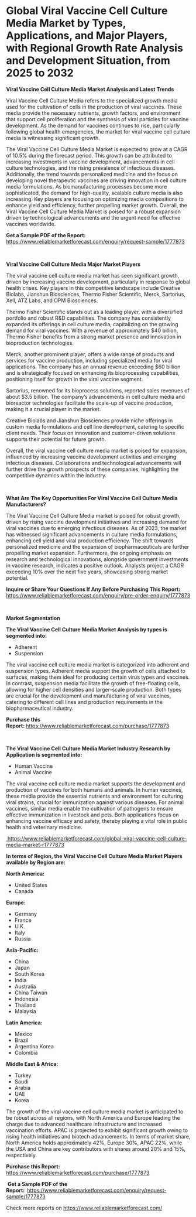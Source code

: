 <p><h1>Global Viral Vaccine Cell Culture Media Market by Types, Applications, and Major Players, with Regional Growth Rate Analysis and Development Situation, from 2025 to 2032</h1></p><p><strong>Viral Vaccine Cell Culture Media Market Analysis and Latest Trends</strong></p>
<p><p>Viral Vaccine Cell Culture Media refers to the specialized growth media used for the cultivation of cells in the production of viral vaccines. These media provide the necessary nutrients, growth factors, and environment that support cell proliferation and the synthesis of viral particles for vaccine development. As the demand for vaccines continues to rise, particularly following global health emergencies, the market for viral vaccine cell culture media is witnessing significant growth.</p><p>The Viral Vaccine Cell Culture Media Market is expected to grow at a CAGR of 10.5% during the forecast period. This growth can be attributed to increasing investments in vaccine development, advancements in cell culture technologies, and the rising prevalence of infectious diseases. Additionally, the trend towards personalized medicine and the focus on developing novel therapeutic vaccines are driving innovation in cell culture media formulations. As biomanufacturing processes become more sophisticated, the demand for high-quality, scalable culture media is also increasing. Key players are focusing on optimizing media compositions to enhance yield and efficiency, further propelling market growth. Overall, the Viral Vaccine Cell Culture Media Market is poised for a robust expansion driven by technological advancements and the urgent need for effective vaccines worldwide.</p></p>
<p><strong>Get a Sample PDF of the Report:&nbsp;</strong> <a href="https://www.reliablemarketforecast.com/enquiry/request-sample/1777873?utm_campaign=1108&utm_medium=2&utm_source=Github&utm_content=ia&utm_term=03032025&utm_id=viral-vaccine-cell-culture-media">https://www.reliablemarketforecast.com/enquiry/request-sample/1777873</a></p>
<p>&nbsp;</p>
<p><strong>Viral Vaccine Cell Culture Media Major Market Players</strong></p>
<p><p>The viral vaccine cell culture media market has seen significant growth, driven by increasing vaccine development, particularly in response to global health crises. Key players in this competitive landscape include Creative Biolabs, Jianshun Biosciences, Thermo Fisher Scientific, Merck, Sartorius, Xell, ATZ Labs, and OPM Biosciences.</p><p>Thermo Fisher Scientific stands out as a leading player, with a diversified portfolio and robust R&D capabilities. The company has consistently expanded its offerings in cell culture media, capitalizing on the growing demand for viral vaccines. With a revenue of approximately $40 billion, Thermo Fisher benefits from a strong market presence and innovation in bioproduction technologies.</p><p>Merck, another prominent player, offers a wide range of products and services for vaccine production, including specialized media for viral applications. The company has an annual revenue exceeding $60 billion and is strategically focused on enhancing its bioprocessing capabilities, positioning itself for growth in the viral vaccine segment.</p><p>Sartorius, renowned for its bioprocess solutions, reported sales revenues of about $3.5 billion. The company’s advancements in cell culture media and bioreactor technologies facilitate the scale-up of vaccine production, making it a crucial player in the market.</p><p>Creative Biolabs and Jianshun Biosciences provide niche offerings in custom media formulations and cell line development, catering to specific client needs. Their focus on innovation and customer-driven solutions supports their potential for future growth.</p><p>Overall, the viral vaccine cell culture media market is poised for expansion, influenced by increasing vaccine development activities and emerging infectious diseases. Collaborations and technological advancements will further drive the growth prospects of these companies, highlighting the competitive dynamics within the industry.</p></p>
<p>&nbsp;</p>
<p><strong>What Are The Key Opportunities For Viral Vaccine Cell Culture Media Manufacturers?</strong></p>
<p><p>The Viral Vaccine Cell Culture Media market is poised for robust growth, driven by rising vaccine development initiatives and increasing demand for viral vaccines due to emerging infectious diseases. As of 2023, the market has witnessed significant advancements in culture media formulations, enhancing cell yield and viral production efficiency. The shift towards personalized medicine and the expansion of biopharmaceuticals are further propelling market expansion. Furthermore, the ongoing emphasis on research and technological innovations, alongside government investments in vaccine research, indicates a positive outlook. Analysts project a CAGR exceeding 10% over the next five years, showcasing strong market potential.</p></p>
<p><strong>Inquire or Share Your Questions If Any Before Purchasing This Report:</strong> <a href="https://www.reliablemarketforecast.com/enquiry/pre-order-enquiry/1777873?utm_campaign=1108&utm_medium=2&utm_source=Github&utm_content=ia&utm_term=03032025&utm_id=viral-vaccine-cell-culture-media">https://www.reliablemarketforecast.com/enquiry/pre-order-enquiry/1777873</a></p>
<p>&nbsp;</p>
<p><strong>Market Segmentation</strong></p>
<p><strong>The Viral Vaccine Cell Culture Media Market Analysis by types is segmented into:</strong></p>
<p><ul><li>Adherent</li><li>Suspension</li></ul></p>
<p><p>The viral vaccine cell culture media market is categorized into adherent and suspension types. Adherent media support the growth of cells attached to surfaces, making them ideal for producing certain virus types and vaccines. In contrast, suspension media facilitate the growth of free-floating cells, allowing for higher cell densities and larger-scale production. Both types are crucial for the development and manufacturing of viral vaccines, catering to different cell lines and production requirements in the biopharmaceutical industry.</p></p>
<p><strong>Purchase this Report:&nbsp;</strong><a href="https://www.reliablemarketforecast.com/purchase/1777873?utm_campaign=1108&utm_medium=2&utm_source=Github&utm_content=ia&utm_term=03032025&utm_id=viral-vaccine-cell-culture-media">https://www.reliablemarketforecast.com/purchase/1777873</a></p>
<p>&nbsp;</p>
<p><strong>The Viral Vaccine Cell Culture Media Market Industry Research by Application is segmented into:</strong></p>
<p><ul><li>Human Vaccine</li><li>Animal Vaccine</li></ul></p>
<p><p>The viral vaccine cell culture media market supports the development and production of vaccines for both humans and animals. In human vaccines, these media provide the essential nutrients and environment for culturing viral strains, crucial for immunization against various diseases. For animal vaccines, similar media enable the cultivation of pathogens to ensure effective immunization in livestock and pets. Both applications focus on enhancing vaccine efficacy and safety, thereby playing a vital role in public health and veterinary medicine.</p></p>
<p><a href="https://www.reliablemarketforecast.com/global-viral-vaccine-cell-culture-media-market-r1777873?utm_campaign=1108&utm_medium=2&utm_source=Github&utm_content=ia&utm_term=03032025&utm_id=viral-vaccine-cell-culture-media">&nbsp;https://www.reliablemarketforecast.com/global-viral-vaccine-cell-culture-media-market-r1777873</a></p>
<p><strong>In terms of Region, the Viral Vaccine Cell Culture Media Market Players available by Region are:</strong></p>
<p>
    <p> <strong> North America: </strong>
        <ul>
            <li>United States</li>
            <li>Canada</li>
        </ul>
        </p> 
    <p> <strong> Europe: </strong>
        <ul>
            <li>Germany</li>
            <li>France</li>
            <li>U.K.</li>
            <li>Italy</li>
            <li>Russia</li>
        </ul>
        </p> 
    <p> <strong> Asia-Pacific: </strong>
        <ul>
            <li>China</li>
            <li>Japan</li>
            <li>South Korea</li>
            <li>India</li>
            <li>Australia</li>
            <li>China Taiwan</li>
            <li>Indonesia</li>
            <li>Thailand</li>
            <li>Malaysia</li>
        </ul>
        </p> 
    <p> <strong> Latin America: </strong>
        <ul>
            <li>Mexico</li>
            <li>Brazil</li>
            <li>Argentina Korea</li>
            <li>Colombia</li>
        </ul>
        </p> 
    <p> <strong> Middle East & Africa: </strong>
        <ul>
            <li>Turkey</li>
            <li>Saudi</li>
            <li>Arabia</li>
            <li>UAE</li>
            <li>Korea</li>
        </ul>
    </p>
    </p>
<p><p>The growth of the viral vaccine cell culture media market is anticipated to be robust across all regions, with North America and Europe leading the charge due to advanced healthcare infrastructure and increased vaccination efforts. APAC is projected to exhibit significant growth owing to rising health initiatives and biotech advancements. In terms of market share, North America holds approximately 42%, Europe 30%, APAC 22%, while the USA and China are key contributors with shares around 20% and 15%, respectively.</p></p>
<p><strong>Purchase this Report: </strong><a href="https://www.reliablemarketforecast.com/purchase/1777873?utm_campaign=1108&utm_medium=2&utm_source=Github&utm_content=ia&utm_term=03032025&utm_id=viral-vaccine-cell-culture-media">https://www.reliablemarketforecast.com/purchase/1777873</a></p>
<p>&nbsp;<strong>Get a Sample PDF of the Report:&nbsp;&nbsp;</strong><a href="https://www.reliablemarketforecast.com/enquiry/request-sample/1777873?utm_campaign=1108&utm_medium=2&utm_source=Github&utm_content=ia&utm_term=03032025&utm_id=viral-vaccine-cell-culture-media">https://www.reliablemarketforecast.com/enquiry/request-sample/1777873</a></p>
<p><strong></strong></p>
<p>Check more reports on <a href="https://www.reliablemarketforecast.com/?utm_campaign=1108&utm_medium=2&utm_source=Github&utm_content=ia&utm_term=03032025&utm_id=viral-vaccine-cell-culture-media">https://www.reliablemarketforecast.com/</a></p>